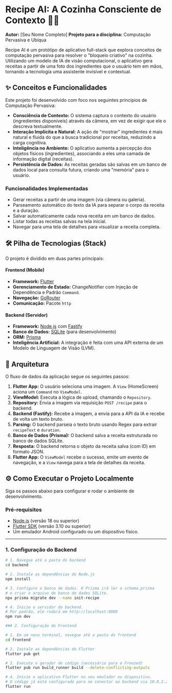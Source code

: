 # Recipe AI: A Cozinha Consciente de Contexto 🤖🍳

**Autor:** [Seu Nome Completo]
**Projeto para a disciplina:** Computação Pervasiva e Ubíqua

Recipe AI é um protótipo de aplicativo full-stack que explora conceitos de computação pervasiva para resolver o "bloqueio criativo" na cozinha. Utilizando um modelo de IA de visão computacional, o aplicativo gera receitas a partir de uma foto dos ingredientes que o usuário tem em mãos, tornando a tecnologia uma assistente invisível e contextual.

## ✨ Conceitos e Funcionalidades

Este projeto foi desenvolvido com foco nos seguintes princípios de Computação Pervasiva:

* **Consciência de Contexto:** O sistema captura o contexto do usuário (ingredientes disponíveis) através da câmera, em vez de exigir que ele o descreva textualmente.
* **Interação Implícita e Natural:** A ação de "mostrar" ingredientes é mais natural e fluida do que a busca tradicional por receitas, reduzindo a carga cognitiva.
* **Inteligência no Ambiente:** O aplicativo aumenta a percepção dos objetos físicos (ingredientes), associando a eles uma camada de informação digital (receitas).
* **Persistência de Dados:** As receitas geradas são salvas em um banco de dados local para consulta futura, criando uma "memória" para o usuário.

### Funcionalidades Implementadas
* Gerar receitas a partir de uma imagem (via câmera ou galeria).
* Parseamento automático do texto da IA para separar o corpo da receita e a duração.
* Salvar automaticamente cada nova receita em um banco de dados.
* Listar todas as receitas salvas na tela inicial.
* Navegar para uma tela de detalhes para visualizar a receita completa.

## 🛠️ Pilha de Tecnologias (Stack)

O projeto é dividido em duas partes principais:

#### **Frontend (Mobile)**
* **Framework:** [Flutter](https://flutter.dev/)
* **Gerenciamento de Estado:** ChangeNotifier com Injeção de Dependência e Padrão `Command`.
* **Navegação:** [GoRouter](https://pub.dev/packages/go_router)
* **Comunicação:** Pacote `http`

#### **Backend (Servidor)**
* **Framework:** [Node.js](https://nodejs.org/) com [Fastify](https://www.fastify.io/)
* **Banco de Dados:** [SQLite](https://www.sqlite.org/index.html) (para desenvolvimento)
* **ORM:** [Prisma](https://www.prisma.io/)
* **Inteligência Artificial:** A integração é feita com uma API externa de um Modelo de Linguagem de Visão (LVM).

## 🚀 Arquitetura

O fluxo de dados da aplicação segue os seguintes passos:

1.  **Flutter App:** O usuário seleciona uma imagem. A `View` (HomeScreen) aciona um `Command` no `ViewModel`.
2.  **ViewModel:** Executa a lógica de upload, chamando o `Repository`.
3.  **Repository:** Envia a imagem via requisição `POST /recipe` para o backend.
4.  **Backend (Fastify):** Recebe a imagem, a envia para a API da IA e recebe de volta um texto bruto.
5.  **Parsing:** O backend parseia o texto bruto usando Regex para extrair `recipeText` e `duration`.
6.  **Banco de Dados (Prisma):** O backend salva a receita estruturada no banco de dados SQLite.
7.  **Resposta:** O backend retorna o objeto da receita salva (com ID) em formato JSON.
8.  **Flutter App:** O `ViewModel` recebe o sucesso, emite um evento de navegação, e a `View` navega para a tela de detalhes da receita.

## ⚙️ Como Executar o Projeto Localmente

Siga os passos abaixo para configurar e rodar o ambiente de desenvolvimento.

### Pré-requisitos
* [Node.js](https://nodejs.org/en) (versão 18 ou superior)
* [Flutter SDK](https://docs.flutter.dev/get-started/install) (versão 3.10 ou superior)
* Um emulador Android configurado ou um dispositivo físico.

---

### 1. Configuração do Backend

```bash
# 1. Navegue até a pasta do backend
cd backend

# 2. Instale as dependências do Node.js
npm install

# 3. Configure o banco de dados. O Prisma irá ler o schema.prisma
# e criar o arquivo de banco de dados SQLite.
npx prisma migrate dev --name init-recipe

# 4. Inicie o servidor do backend.
# Por padrão, ele rodará em http://localhost:8080
npm run dev

### 2. Configuração do Frontend

# 1. Em um novo terminal, navegue até a pasta do frontend
cd frontend

# 2. Instale as dependências do Flutter
flutter pub get

# 3. Execute o gerador de código (necessário para o Freezed)
flutter pub run build_runner build --delete-conflicting-outputs

# 4. Inicie o aplicativo Flutter no seu emulador ou dispositivo.
# O código já está configurado para se conectar ao backend via 10.0.2.2 (emulador Android).
flutter run